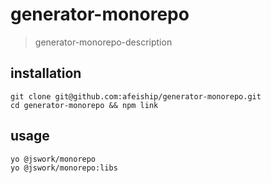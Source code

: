 # generator-monorepo
> generator-monorepo-description

## installation
```shell
git clone git@github.com:afeiship/generator-monorepo.git
cd generator-monorepo && npm link
```

## usage
```shell
yo @jswork/monorepo
yo @jswork/monorepo:libs
```

